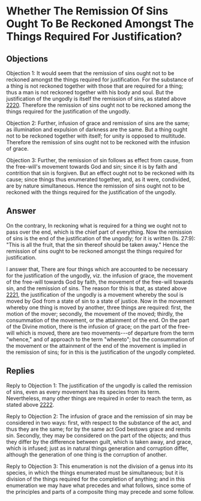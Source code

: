 # Whether The Remission Of Sins Ought To Be Reckoned Amongst The Things Required For Justification?

## Objections

Objection 1: It would seem that the remission of sins ought not to be reckoned amongst the things required for justification. For the substance of a thing is not reckoned together with those that are required for a thing; thus a man is not reckoned together with his body and soul. But the justification of the ungodly is itself the remission of sins, as stated above [2220](A[1]). Therefore the remission of sins ought not to be reckoned among the things required for the justification of the ungodly.

Objection 2: Further, infusion of grace and remission of sins are the same; as illumination and expulsion of darkness are the same. But a thing ought not to be reckoned together with itself; for unity is opposed to multitude. Therefore the remission of sins ought not to be reckoned with the infusion of grace.

Objection 3: Further, the remission of sin follows as effect from cause, from the free-will's movement towards God and sin; since it is by faith and contrition that sin is forgiven. But an effect ought not to be reckoned with its cause; since things thus enumerated together, and, as it were, condivided, are by nature simultaneous. Hence the remission of sins ought not to be reckoned with the things required for the justification of the ungodly.

## Answer

On the contrary, In reckoning what is required for a thing we ought not to pass over the end, which is the chief part of everything. Now the remission of sins is the end of the justification of the ungodly; for it is written (Is. 27:9): "This is all the fruit, that the sin thereof should be taken away." Hence the remission of sins ought to be reckoned amongst the things required for justification.

I answer that, There are four things which are accounted to be necessary for the justification of the ungodly, viz. the infusion of grace, the movement of the free-will towards God by faith, the movement of the free-will towards sin, and the remission of sins. The reason for this is that, as stated above [2221](A[1]), the justification of the ungodly is a movement whereby the soul is moved by God from a state of sin to a state of justice. Now in the movement whereby one thing is moved by another, three things are required: first, the motion of the mover; secondly, the movement of the moved; thirdly, the consummation of the movement, or the attainment of the end. On the part of the Divine motion, there is the infusion of grace; on the part of the free-will which is moved, there are two movements---of departure from the term "whence," and of approach to the term "whereto"; but the consummation of the movement or the attainment of the end of the movement is implied in the remission of sins; for in this is the justification of the ungodly completed.

## Replies

Reply to Objection 1: The justification of the ungodly is called the remission of sins, even as every movement has its species from its term. Nevertheless, many other things are required in order to reach the term, as stated above [2222](A[5]).

Reply to Objection 2: The infusion of grace and the remission of sin may be considered in two ways: first, with respect to the substance of the act, and thus they are the same; for by the same act God bestows grace and remits sin. Secondly, they may be considered on the part of the objects; and thus they differ by the difference between guilt, which is taken away, and grace, which is infused; just as in natural things generation and corruption differ, although the generation of one thing is the corruption of another.

Reply to Objection 3: This enumeration is not the division of a genus into its species, in which the things enumerated must be simultaneous; but it is division of the things required for the completion of anything; and in this enumeration we may have what precedes and what follows, since some of the principles and parts of a composite thing may precede and some follow.